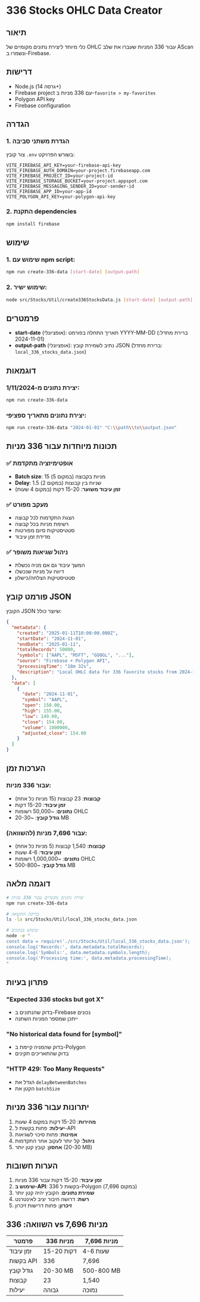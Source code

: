 # 336 Stocks OHLC Data Creator

## תיאור
כלי מיוחד ליצירת נתונים מקומיים של OHLC עבור 336 המניות שעברו את שלב AScan ונשמרו ב-Firebase.

## דרישות
- Node.js (גרסה 14+)
- Firebase project עם 336 מניות ב-`favorite > my-favorites`
- Polygon API key
- Firebase configuration

## הגדרה

### 1. הגדרת משתני סביבה
צור קובץ `.env` בשורש הפרויקט:

```env
VITE_FIREBASE_API_KEY=your-firebase-api-key
VITE_FIREBASE_AUTH_DOMAIN=your-project.firebaseapp.com
VITE_FIREBASE_PROJECT_ID=your-project-id
VITE_FIREBASE_STORAGE_BUCKET=your-project.appspot.com
VITE_FIREBASE_MESSAGING_SENDER_ID=your-sender-id
VITE_FIREBASE_APP_ID=your-app-id
VITE_POLYGON_API_KEY=your-polygon-api-key
```

### 2. התקנת dependencies
```bash
npm install firebase
```

## שימוש

### 1. שימוש עם npm script:
```bash
npm run create-336-data [start-date] [output-path]
```

### 2. שימוש ישיר:
```bash
node src/Stocks/Util/create336StocksData.js [start-date] [output-path]
```

## פרמטרים

- **start-date** (אופציונלי): תאריך התחלה בפורמט YYYY-MM-DD (ברירת מחדל: 2024-11-01)
- **output-path** (אופציונלי): נתיב לשמירת קובץ JSON (ברירת מחדל: `local_336_stocks_data.json`)

## דוגמאות

### יצירת נתונים מ-1/11/2024:
```bash
npm run create-336-data
```

### יצירת נתונים מתאריך ספציפי:
```bash
npm run create-336-data "2024-01-01" "C:\\path\\to\\output.json"
```

## תכונות מיוחדות עבור 336 מניות

### ✅ אופטימיזציה מתקדמת
- **Batch size**: 15 מניות בקבוצה (במקום 5)
- **Delay**: 1.5 שניות בין קבוצות (במקום 2)
- **זמן עיבוד משוער**: 15-20 דקות (במקום 4 שעות)

### ✅ מעקב מפורט
- הצגת התקדמות לכל קבוצה
- רשימת מניות בכל קבוצה
- סטטיסטיקות סיום מפורטות
- מדידת זמן עיבוד

### ✅ ניהול שגיאות משופר
- המשך עיבוד גם אם מניה נכשלת
- דיווח על מניות שנכשלו
- סטטיסטיקות הצלחה/כישלון

## פורמט קובץ JSON
הקובץ JSON שיוצר כולל:

```json
{
  "metadata": {
    "created": "2025-01-11T10:00:00.000Z",
    "startDate": "2024-11-01",
    "endDate": "2025-01-11",
    "totalRecords": 50000,
    "symbols": ["AAPL", "MSFT", "GOOGL", "..."],
    "source": "Firebase + Polygon API",
    "processingTime": "18m 32s",
    "description": "Local OHLC data for 336 favorite stocks from 2024-11-01 to 2025-01-11 - 50000 total records"
  },
  "data": [
    {
      "date": "2024-11-01",
      "symbol": "AAPL",
      "open": 150.00,
      "high": 155.00,
      "low": 149.00,
      "close": 154.00,
      "volume": 1000000,
      "adjusted_close": 154.00
    }
  ]
}
```

## הערכות זמן

### עבור 336 מניות:
- **קבוצות**: 23 קבוצות (15 מניות כל אחת)
- **זמן עיבוד**: 15-20 דקות
- **נתונים**: ~50,000 רשומות OHLC
- **גודל קובץ**: ~20-30 MB

### עבור 7,696 מניות (להשוואה):
- **קבוצות**: 1,540 קבוצות (5 מניות כל אחת)
- **זמן עיבוד**: 4-6 שעות
- **נתונים**: ~1,000,000 רשומות OHLC
- **גודל קובץ**: ~500-800 MB

## דוגמה מלאה

```bash
# יצירת נתונים מקומיים עבור 336 מניות
npm run create-336-data

# בדיקת התוצאה
ls -la src/Stocks/Util/local_336_stocks_data.json

# שימוש בנתונים
node -e "
const data = require('./src/Stocks/Util/local_336_stocks_data.json');
console.log('Records:', data.metadata.totalRecords);
console.log('Symbols:', data.metadata.symbols.length);
console.log('Processing time:', data.metadata.processingTime);
"
```

## פתרון בעיות

### "Expected 336 stocks but got X"
- בדוק שהנתונים ב-Firebase נכונים
- ייתכן שמספר המניות השתנה

### "No historical data found for [symbol]"
- בדוק שהמניה קיימת ב-Polygon
- בדוק שהתאריכים תקינים

### "HTTP 429: Too Many Requests"
- הגדל את `delayBetweenBatches`
- הקטן את `batchSize`

## יתרונות עבור 336 מניות

1. **מהירות**: 15-20 דקות במקום 4 שעות
2. **יעילות**: פחות בקשות ל-API
3. **אמינות**: פחות סיכוי לשגיאות
4. **ניהול**: קל יותר לעקוב אחר התקדמות
5. **אחסון**: קובץ קטן יותר (20-30 MB)

## הערות חשובות

1. **זמן עיבוד**: 15-20 דקות עבור 336 מניות
2. **שימוש ב-API**: 336 בקשות ל-Polygon (במקום 7,696)
3. **שמירת נתונים**: הקובץ יהיה קטן יותר
4. **רשת**: דרושה חיבור יציב לאינטרנט
5. **זיכרון**: פחות דרישות זיכרון

## השוואה: 336 vs 7,696 מניות

| פרמטר | 336 מניות | 7,696 מניות |
|--------|-----------|-------------|
| זמן עיבוד | 15-20 דקות | 4-6 שעות |
| בקשות API | 336 | 7,696 |
| גודל קובץ | 20-30 MB | 500-800 MB |
| קבוצות | 23 | 1,540 |
| יעילות | גבוהה | נמוכה |
